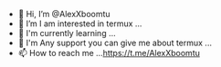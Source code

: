 - 👋 Hi, I’m @AlexXboomtu
- 👀 I’m I am interested in termux ... 
- 🌱 I'm currently learning ...
- 💪 I'm Any support you can give me about termux ...
- 📫 How to reach me ...https://t.me/AlexXboomtu

<!---
AlexXboomtu/AlexXboomtu is a ✨ special ✨ r epository because its `README.md` (this file) appears on your GitHub profile.
You can click the Preview link to take a look at your changes.
---
